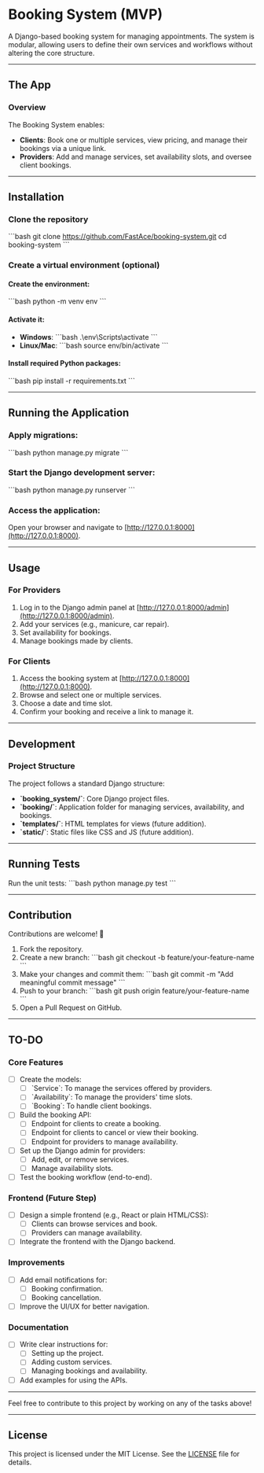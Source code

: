 # Booking System (MVP)

A Django-based booking system for managing appointments. The system is modular, allowing users to define their own services and workflows without altering the core structure.

---

## The App

### Overview
The Booking System enables:
- **Clients**: Book one or multiple services, view pricing, and manage their bookings via a unique link.
- **Providers**: Add and manage services, set availability slots, and oversee client bookings.

---

## Installation

### Clone the repository
\`\`\`bash
git clone https://github.com/FastAce/booking-system.git
cd booking-system
\`\`\`

### Create a virtual environment (optional)
#### Create the environment:
\`\`\`bash
python -m venv env
\`\`\`

#### Activate it:
- **Windows**:
  \`\`\`bash
  .\\env\\Scripts\\activate
  \`\`\`
- **Linux/Mac**:
  \`\`\`bash
  source env/bin/activate
  \`\`\`

#### Install required Python packages:
\`\`\`bash
pip install -r requirements.txt
\`\`\`

---

## Running the Application

### Apply migrations:
\`\`\`bash
python manage.py migrate
\`\`\`

### Start the Django development server:
\`\`\`bash
python manage.py runserver
\`\`\`

### Access the application:
Open your browser and navigate to [http://127.0.0.1:8000](http://127.0.0.1:8000).

---

## Usage

### For Providers
1. Log in to the Django admin panel at [http://127.0.0.1:8000/admin](http://127.0.0.1:8000/admin).
2. Add your services (e.g., manicure, car repair).
3. Set availability for bookings.
4. Manage bookings made by clients.

### For Clients
1. Access the booking system at [http://127.0.0.1:8000](http://127.0.0.1:8000).
2. Browse and select one or multiple services.
3. Choose a date and time slot.
4. Confirm your booking and receive a link to manage it.

---

## Development

### Project Structure
The project follows a standard Django structure:
- **\`booking_system/\`**: Core Django project files.
- **\`booking/\`**: Application folder for managing services, availability, and bookings.
- **\`templates/\`**: HTML templates for views (future addition).
- **\`static/\`**: Static files like CSS and JS (future addition).

---

## Running Tests
Run the unit tests:
\`\`\`bash
python manage.py test
\`\`\`

---

## Contribution

Contributions are welcome! 🎉

1. Fork the repository.
2. Create a new branch:
   \`\`\`bash
   git checkout -b feature/your-feature-name
   \`\`\`
3. Make your changes and commit them:
   \`\`\`bash
   git commit -m "Add meaningful commit message"
   \`\`\`
4. Push to your branch:
   \`\`\`bash
   git push origin feature/your-feature-name
   \`\`\`
5. Open a Pull Request on GitHub.

---

## TO-DO

### **Core Features**
- [ ] Create the models:
  - [ ] \`Service\`: To manage the services offered by providers.
  - [ ] \`Availability\`: To manage the providers' time slots.
  - [ ] \`Booking\`: To handle client bookings.
- [ ] Build the booking API:
  - [ ] Endpoint for clients to create a booking.
  - [ ] Endpoint for clients to cancel or view their booking.
  - [ ] Endpoint for providers to manage availability.
- [ ] Set up the Django admin for providers:
  - [ ] Add, edit, or remove services.
  - [ ] Manage availability slots.
- [ ] Test the booking workflow (end-to-end).

### **Frontend (Future Step)**
- [ ] Design a simple frontend (e.g., React or plain HTML/CSS):
  - [ ] Clients can browse services and book.
  - [ ] Providers can manage availability.
- [ ] Integrate the frontend with the Django backend.

### **Improvements**
- [ ] Add email notifications for:
  - [ ] Booking confirmation.
  - [ ] Booking cancellation.
- [ ] Improve the UI/UX for better navigation.

### **Documentation**
- [ ] Write clear instructions for:
  - [ ] Setting up the project.
  - [ ] Adding custom services.
  - [ ] Managing bookings and availability.
- [ ] Add examples for using the APIs.

---
Feel free to contribute to this project by working on any of the tasks above!

---

## License

This project is licensed under the MIT License. See the [LICENSE](./LICENSE) file for details.

